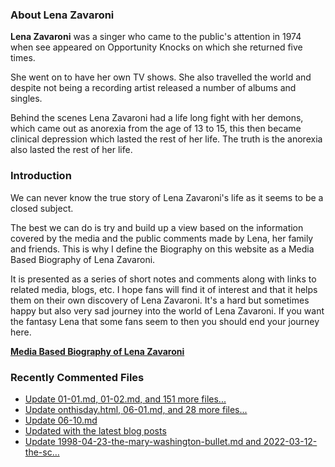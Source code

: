 ### About Lena Zavaroni

<p><strong>Lena Zavaroni</strong> was a singer who came to the public's attention in 1974 when see appeared on Opportunity Knocks on which she returned five times.</p>

<p>She went on to have her own TV shows. She also travelled the world and despite not being a recording artist released a number of albums and singles.</p>

<p>Behind the scenes Lena Zavaroni had a life long fight with her demons, which came out as anorexia from the age of 13 to 15, this then became clinical depression which lasted the rest of her life. The truth is the anorexia also lasted the rest of her life.</p>

### Introduction

<p>We can never know the true story of Lena Zavaroni's life as it seems to be a closed subject.</p>

<p>The best we can do is try and build up a view based on the information covered by the media and the public comments made by Lena, her family and friends. This is why I define the Biography on this website as a Media Based Biography of Lena Zavaroni.</p>

<p>It is presented as a series of short notes and comments along with links to related media, blogs, etc. I hope fans will find it of interest and that it helps them on their own discovery of Lena Zavaroni. It's a hard but sometimes happy but also very sad journey into the world of Lena Zavaroni. If you want the fantasy Lena that some fans seem to then you should end your journey here.</p>

<a href="https://fanzoflenazavaroni.github.io/biography/lena-zavaroni/"><strong>Media Based Biography of Lena Zavaroni</strong></a>

### Recently Commented Files

<!-- BLOG-POST-LIST:START -->
- [Update 01-01.md, 01-02.md, and 151 more files...](https://github.com/FanzOfLenaZavaroni/fanzoflenazavaroni.github.io/commit/7e6f910cd599c54682244a85698af4d06dabf4e4)
- [Update onthisday.html, 06-01.md, and 28 more files...](https://github.com/FanzOfLenaZavaroni/fanzoflenazavaroni.github.io/commit/ed8137a8b969b09a369215d54c734569822c7044)
- [Update 06-10.md](https://github.com/FanzOfLenaZavaroni/fanzoflenazavaroni.github.io/commit/3bed33697577ee03157a1dd3e2df8f813e147263)
- [Updated with the latest blog posts](https://github.com/FanzOfLenaZavaroni/fanzoflenazavaroni.github.io/commit/2a3c64d51d80f925f30795f756f74cbdb2d353fc)
- [Update 1998-04-23-the-mary-washington-bullet.md and 2022-03-12-the-sc…](https://github.com/FanzOfLenaZavaroni/fanzoflenazavaroni.github.io/commit/137f684f9d1717e6f53c9fba4c1fb4968648462b)
<!-- BLOG-POST-LIST:END -->
